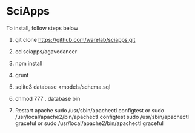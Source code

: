 # SciApps

To install, follow steps below

  1. git clone https://github.com/warelab/sciapps.git

  2. cd sciapps/agavedancer

  3. npm install

  4. grunt

  5. sqlite3 database <models/schema.sql

  6. chmod 777 . database bin

  7. Restart apache
    sudo /usr/sbin/apachectl configtest or sudo /usr/local/apache2/bin/apachectl configtest
    sudo /usr/sbin/apachectl graceful or sudo /usr/local/apache2/bin/apachectl graceful

